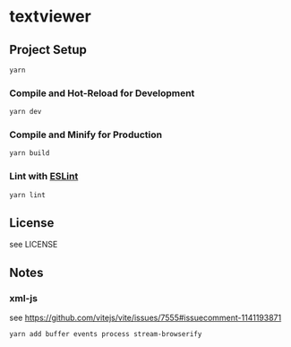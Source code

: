 # textviewer

## Project Setup

```sh
yarn
```

### Compile and Hot-Reload for Development

```sh
yarn dev
```

### Compile and Minify for Production

```sh
yarn build
```

<!--
### Run Unit Tests with [Vitest](https://vitest.dev/)

//
```sh
yarn test:unit
```
-->

### Lint with [ESLint](https://eslint.org/)

```sh
yarn lint
```

## License

see LICENSE

## Notes

### xml-js

see https://github.com/vitejs/vite/issues/7555#issuecomment-1141193871

```sh
yarn add buffer events process stream-browserify
```
